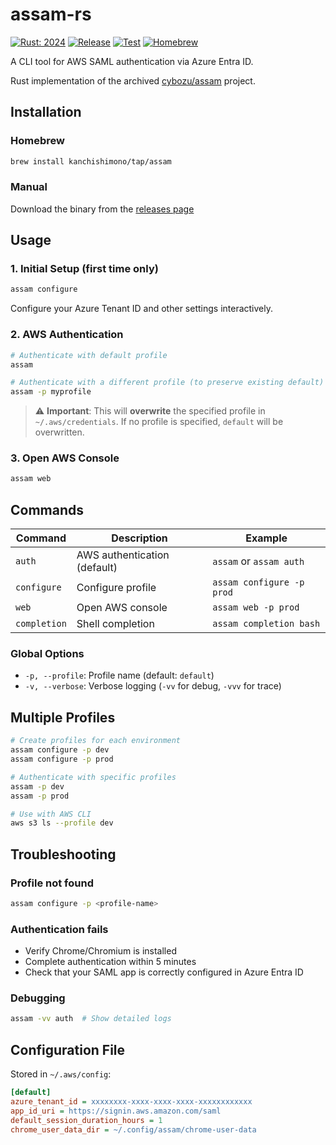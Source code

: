 # assam-rs

[![Rust: 2024](https://img.shields.io/badge/Rust-2024%20Edition-orange?logo=rust)](https://doc.rust-lang.org/edition-guide/)
[![Release](https://github.com/KanchiShimono/assam-rs/actions/workflows/release.yml/badge.svg)](https://github.com/KanchiShimono/assam-rs/actions/workflows/release.yml)
[![Test](https://github.com/KanchiShimono/assam-rs/actions/workflows/test.yml/badge.svg)](https://github.com/KanchiShimono/assam-rs/actions/workflows/test.yml)
[![Homebrew](https://img.shields.io/badge/Homebrew-kanchishimono/tap-yellow)](https://github.com/KanchiShimono/homebrew-tap)

A CLI tool for AWS SAML authentication via Azure Entra ID.

Rust implementation of the archived [cybozu/assam](https://github.com/cybozu/assam) project.

## Installation

### Homebrew
```bash
brew install kanchishimono/tap/assam
```

### Manual
Download the binary from the [releases page](https://github.com/KanchiShimono/assam-rs/releases)

## Usage

### 1. Initial Setup (first time only)
```bash
assam configure
```
Configure your Azure Tenant ID and other settings interactively.

### 2. AWS Authentication
```bash
# Authenticate with default profile
assam

# Authenticate with a different profile (to preserve existing default)
assam -p myprofile
```

> ⚠️ **Important**: This will **overwrite** the specified profile in `~/.aws/credentials`.
> If no profile is specified, `default` will be overwritten.

### 3. Open AWS Console
```bash
assam web
```

## Commands

| Command | Description | Example |
|---------|------|-----|
| `auth` | AWS authentication (default) | `assam` or `assam auth` |
| `configure` | Configure profile | `assam configure -p prod` |
| `web` | Open AWS console | `assam web -p prod` |
| `completion` | Shell completion | `assam completion bash` |

### Global Options
- `-p, --profile`: Profile name (default: `default`)
- `-v, --verbose`: Verbose logging (`-vv` for debug, `-vvv` for trace)

## Multiple Profiles

```bash
# Create profiles for each environment
assam configure -p dev
assam configure -p prod

# Authenticate with specific profiles
assam -p dev
assam -p prod

# Use with AWS CLI
aws s3 ls --profile dev
```

## Troubleshooting

### Profile not found
```bash
assam configure -p <profile-name>
```

### Authentication fails
- Verify Chrome/Chromium is installed
- Complete authentication within 5 minutes
- Check that your SAML app is correctly configured in Azure Entra ID

### Debugging
```bash
assam -vv auth  # Show detailed logs
```

## Configuration File

Stored in `~/.aws/config`:
```ini
[default]
azure_tenant_id = xxxxxxxx-xxxx-xxxx-xxxx-xxxxxxxxxxxx
app_id_uri = https://signin.aws.amazon.com/saml
default_session_duration_hours = 1
chrome_user_data_dir = ~/.config/assam/chrome-user-data
```
